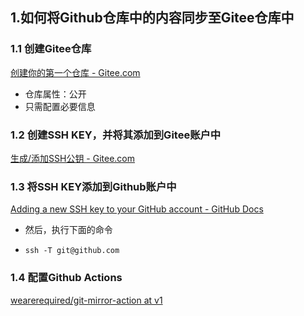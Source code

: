 ## 1.如何将Github仓库中的内容同步至Gitee仓库中

### 1.1 创建Gitee仓库

[创建你的第一个仓库 - Gitee.com](https://gitee.com/help/articles/4120)

- 仓库属性：公开
- 只需配置必要信息

### 1.2 创建SSH KEY，并将其添加到Gitee账户中

[生成/添加SSH公钥 - Gitee.com](https://gitee.com/help/articles/4181#article-header0)

### 1.3 将SSH KEY添加到Github账户中

[Adding a new SSH key to your GitHub account - GitHub Docs](https://docs.github.com/en/authentication/connecting-to-github-with-ssh/adding-a-new-ssh-key-to-your-github-account)

- 然后，执行下面的命令

- ```
  ssh -T git@github.com
  ```

### 1.4 配置Github Actions

[wearerequired/git-mirror-action at v1](https://github.com/wearerequired/git-mirror-action/tree/v1/)
